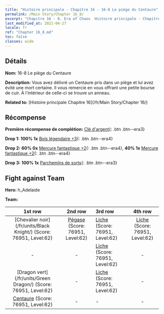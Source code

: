 ```yaml
---
title: "Histoire principale - Chapitre 16 - 16-8 Le piège du Centaure"
permalink: /Main Story/Chapter 16_8/
excerpt: "Chapitre 16 - 8. Era of Chaos  Histoire principale - Chapitre 16_8. 16-8 Le piège du Centaure"
last_modified_at: 2021-04-27
locale: fr
ref: "Chapter 16_8.md"
toc: false
classes: wide
---
```


## Détails

 **Nom:** 16-8 Le piège du Centaure

 **Description:** Vous avez délivré un Centaure pris dans un piège et lui avez évité une mort certaine. Il vous remercie en vous offrant une petite bourse de cuir. À l'intérieur de celle-ci se trouve un anneau.

 **Related to:** [Histoire principale Chapitre 16](/fr/Main Story/Chapter 16/)

## Récompense

 **Première récompense de complétion:** [Clé d'argent](/ItemsFR/con_693/){: .btn .btn--era3}

 **Drop 1:** **100% 1x** [Bois légendaire +3](/ItemsFR/mat_55/){: .btn .btn--era4}

 **Drop 2:** **60% 0x** [Mercure fantastique +2](/ItemsFR/mat_49/){: .btn .btn--era4}, **40% 1x** [Mercure fantastique +2](/ItemsFR/mat_49/){: .btn .btn--era4}

 **Drop 3:** **100% 1x** [Parchemins de sorts](/ItemsFR/con_694/){: .btn .btn--era3}


## Fight against Team
 **Hero:** h_Adelaide

 **Team:**


  | 1st row | 2nd row | 3rd row | 4th row |
  |:----:|:----:|:----|:----:|
  | [Chevalier noir](/fr/units/Black Knight/) (Score: 76951, Level:62)  | [Pégase](/fr/units/Pegasus/) (Score: 76951, Level:62)  | [Liche](/fr/units/Lich/) (Score: 76951, Level:62)  | [Liche](/fr/units/Lich/) (Score: 76951, Level:62)  |
  | - | - | [Liche](/fr/units/Lich/) (Score: 76951, Level:62)  | - |
  | [Dragon vert](/fr/units/Green Dragon/) (Score: 76951, Level:62)  | - | [Liche](/fr/units/Lich/) (Score: 76951, Level:62)  | - |
  | [Centaure](/fr/units/Centaur/) (Score: 76951, Level:62)  | - | - | - |


